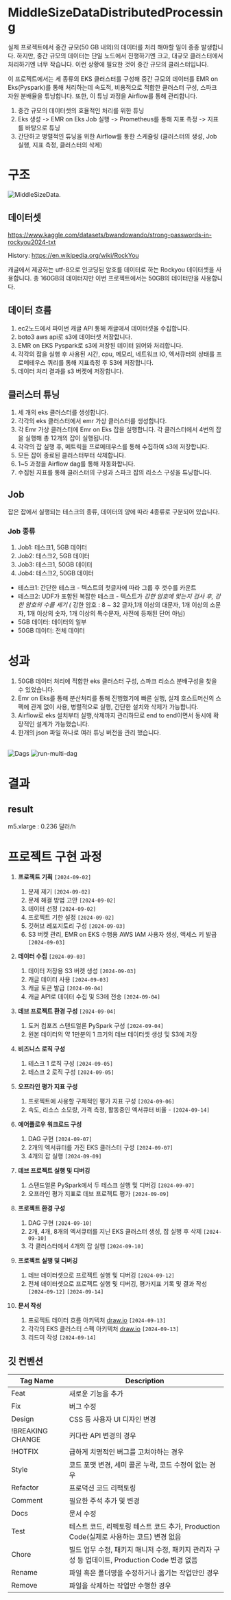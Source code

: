 # MiddleSizeDataDistributedProcessing
실제 프로젝트에서 중간 규모(50 GB 내외)의 데이터를 처리 해야할 일이 종종 발생합니다.
하지만, 중간 규모의 데이터는 단일 노드에서 진행하기엔 크고, 대규모 클러스터에서 처리하기엔 너무 작습니다.
이런 상황에 필요한 것이 중간 규모의 클러스터입니다.

이 프로젝트에서는 세 종류의 EKS 클러스터를 구성해 중간 규모의 데이터를 EMR on Eks(Pyspark)를 통해 처리하는데 속도적, 비용적으로 적합한 클러스터 구성, 스파크 자원 분배율을 튜닝합니다.
또한, 이 튜닝 과정을 Airflow를 통해 관리합니다.

1. 중간 규모의 데이터셋의 효율적인 처리를 위한 튜닝
2. Eks 생성 -> EMR on Eks Job 실행 -> Prometheus를 통해 지표 측정 -> 지표를 바탕으로 튜닝
3. 간단하고 병렬적인 튜닝을 위한 Airflow를 통한 스케쥴링 (클러스터의 생성, Job 실행, 지표 측정, 클러스터의 삭제)



#  구조
![MiddleSizeData](MiddleSizeData.png).
## 데이터셋
https://www.kaggle.com/datasets/bwandowando/strong-passwords-in-rockyou2024-txt

History: https://en.wikipedia.org/wiki/RockYou

캐글에서 제공하는 utf-8으로 인코딩된 암호를 데이터로 하는 Rockyou 데이터셋을 사용합니다. 총 160GB의 데이터지만 이번 프로젝트에서는 50GB의 데이터만을 사용합니다.
## 데이터 흐름
1. ec2노드에서 파이썬 캐글 API 통해 캐글에서 데이터셋을 수집합니다.
2. boto3 aws api로 s3에 데이터셋 저장합니다.
3. EMR on EKS Pyspark로 s3에 저장된 데이터 읽어와 처리합니다.
4. 각각의 잡을 실행 후 사용된 시간, cpu, 메모리, 네트워크 IO, 엑서큐터의 상태를 프로메테우스 쿼리를 통해 지표측정 후 S3에 저장합니다.
5. 데이터 처리 결과를 s3 버켓에 저장합니다.

## 클러스터 튜닝 
1. 세 개의 eks 클러스터를 생성합니다.
2. 각각의 eks 클러스터에서 emr 가상 클러스터를 생성합니다.
3. 각 Emr 가상 클러스터에 Emr on Eks 잡을 실행합니다. 각 클러스터에서 4번의 잡을 실행해 총 12개의 잡이 실행됩니다.
4. 각각의 잡 실행 후, 메트릭을 프로메테우스를 통해 수집하여 s3에 저장합니다.
5. 모든 잡이 종료된 클러스터부터 삭제합니다.
5. 1~5 과정을 Airflow dag를 통해 자동화합니다.
6. 수집된 지표를 통해 클러스터의 구성과 스파크 잡의 리소스 구성을 튜닝합니다.

## Job
잡은 잡에서 실행되는 테스크의 종류, 데이터의 양에 따라 4종류로 구분되어 있습니다.
### Job 종류 
1. Job1: 테스크1, 5GB 데이터
2. Job2: 테스크2, 5GB 데이터
3. Job3: 테스크1, 50GB 데이터
4. Job4: 테스크2, 50GB 데이터

- 테스크1: 간단한 테스크 - 텍스트의 첫글자에 따라 그룹 후 갯수를 카운트
- 테스크2: UDF가 포함된 복잡한 테스크 - 텍스트가 *강한 암호에 맞는지 검사 후, 강한 암호의 수를 세기
  (* 강한 암호 : 8 ~ 32 글자,1개 이상의 대문자,  1개 이상의 소문자,  1개 이상의 숫자,  1개 이상의 특수문자,  사전에 등재된 단어 아님)
- 5GB 데이터: 데이터의 일부
- 50GB 데이터: 전체 데이터
# 성과
1. 50GB 데이터 처리에 적합한 eks 클러스터 구성, 스파크 리소스 분배구성을 찾을 수 있었습니다.
2. Emr on Eks를 통해 분산처리를 통해 진행했기에 빠른 실행,  실제 호스트머신의 스펙에 관계 없이 사용, 병렬적으로 실행, 간단한 설치와 삭제가 가능합니다.
3. Airflow로 eks 설치부터 실행,삭제까지 관리하므로 end to end이면서 동시에 확장적인 설계가 가능했습니다.
4. 한개의 json 파일 하나로 여러 튜닝 버전을 관리 했습니다.

\
![Dags](dags.png)
![run-multi-dag](run_multi.png)

# 결과
## result

m5.xlarge : 0.236 달러/h


# 프로젝트 구현 과정

1. **프로젝트 기획** `[2024-09-02]`
   1. 문제 제기 `[2024-09-02]`
   2. 문제 해결 방법 고안 `[2024-09-02]`
   3. 데이터 선정 `[2024-09-02]`
   4. 프로젝트 기한 설정 `[2024-09-02]`
   5. 깃허브 레포지토리 구성 `[2024-09-03]`
   6. S3 버켓 관리, EMR on EKS 수행용 AWS IAM 사용자 생성, 액세스 키 발급 `[2024-09-03]`

2. **데이터 수집** `[2024-09-03]`
   1. 데이터 저장용 S3 버켓 생성 `[2024-09-03]`
   2. 캐글 데이터 사용 `[2024-09-03]`
   3. 캐글 토큰 발급 `[2024-09-04]`
   4. 캐글 API로 데이터 수집 및 S3에 전송 `[2024-09-04]`

3. **데브 프로젝트 환경 구성** `[2024-09-04]`
   1. 도커 컴포즈 스탠드얼론 PySpark 구성 `[2024-09-04]`
   2. 원본 데이터의 약 1만분의 1 크기의 데브 데이터셋 생성 및 S3에 저장

4. **비즈니스 로직 구성**
   1. 테스크 1 로직 구성 `[2024-09-05]`
   2. 테스크 2 로직 구성 `[2024-09-05]`

5. **오프라인 평가 지표 구성**
   1. 프로젝트에 사용할 구체적인 평가 지표 구성 `[2024-09-06]`
   2. 속도, 리소스 소모량, 가격 측정, 활동중인 엑서큐터 비율 - `[2024-09-14]`

6. **에어플로우 워크로드 구성**
   1. DAG 구현 `[2024-09-07]`
   2. 2개의 엑서큐터를 가진 EKS 클러스터 구성 `[2024-09-07]`
   3. 4개의 잡 실행 `[2024-09-09]`

7. **데브 프로젝트 실행 및 디버깅**
   1. 스탠드얼론 PySpark에서 두 테스크 실행 및 디버깅 `[2024-09-07]`
   2. 오프라인 평가 지표로 데브 프로젝트 평가 `[2024-09-09]`

8. **프로젝트 환경 구성**
   1. DAG 구현 `[2024-09-10]`
   2. 2개, 4개, 8개의 엑서큐터를 지닌 EKS 클러스터 생성, 잡 실행 후 삭제 `[2024-09-10]`
   3. 각 클러스터에서 4개의 잡 실행 `[2024-09-10]`

9. **프로젝트 실행 및 디버깅**
   1. 데브 데이터셋으로 프로젝트 실행 및 디버깅 `[2024-09-12]`
   2. 전체 데이터셋으로 프로젝트 실행 및 디버깅, 평가지표 기록 및 결과 작성 `[2024-09-12]` `[2024-09-14]`

10. **문서 작성**
    1. 프로젝트 데이터 흐름 아키텍처 [draw.io](http://draw.io) `[2024-09-13]`
    2. 각각의 EKS 클러스터 스펙 아키텍처 [draw.io](http://draw.io) `[2024-09-13]`
    3. 리드미 작성 `[2024-09-14]`


## 깃 컨벤션
| Tag Name         | Description                                                                                   |
| ---------------- | --------------------------------------------------------------------------------------------- |
| Feat             | 새로운 기능을 추가                                                                            |
| Fix              | 버그 수정                                                                                     |
| Design           | CSS 등 사용자 UI 디자인 변경                                                                  |
| !BREAKING CHANGE | 커다란 API 변경의 경우                                                                        |
| !HOTFIX          | 급하게 치명적인 버그를 고쳐야하는 경우                                                        |
| Style            | 코드 포맷 변경, 세미 콜론 누락, 코드 수정이 없는 경우                                         |
| Refactor         | 프로덕션 코드 리팩토링                                                                        |
| Comment          | 필요한 주석 추가 및 변경                                                                      |
| Docs             | 문서 수정                                                                                     |
| Test             | 테스트 코드, 리펙토링 테스트 코드 추가, Production Code(실제로 사용하는 코드) 변경 없음       |
| Chore            | 빌드 업무 수정, 패키지 매니저 수정, 패키지 관리자 구성 등 업데이트, Production Code 변경 없음 |
| Rename           | 파일 혹은 폴더명을 수정하거나 옮기는 작업만인 경우                                            |
| Remove           | 파일을 삭제하는 작업만 수행한 경우                                                            |
